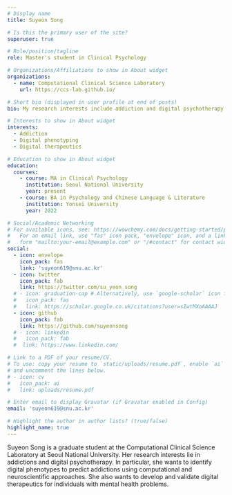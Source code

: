 ```yaml
---
# Display name
title: Suyeon Song

# Is this the primary user of the site?
superuser: true

# Role/position/tagline
role: Master's student in Clinical Psychology

# Organizations/Affiliations to show in About widget
organizations:
  - name: Computational Clinical Science Laboratory
    url: https://ccs-lab.github.io/

# Short bio (displayed in user profile at end of posts)
bio: My research interests include addiction and digital psychotherapy.

# Interests to show in About widget
interests:
  - Addiction
  - Digital phenotyping
  - Digital therapeutics

# Education to show in About widget
education:
  courses:
    - course: MA in Clinical Psychology
      institution: Seoul National University
      year: present
    - course: BA in Psychology and Chinese Language & Literature
      institution: Yonsei University
      year: 2022

# Social/Academic Networking
# For available icons, see: https://wowchemy.com/docs/getting-started/page-builder/#icons
#   For an email link, use "fas" icon pack, "envelope" icon, and a link in the
#   form "mailto:your-email@example.com" or "/#contact" for contact widget.
social:
  - icon: envelope
    icon_pack: fas
    link: 'suyeon619@snu.ac.kr'
  - icon: twitter
    icon_pack: fab
    link: https://twitter.com/su_yeon_song
  # - icon: graduation-cap # Alternatively, use `google-scholar` icon from `ai` icon pack
  #   icon_pack: fas
  #   link: https://scholar.google.co.uk/citations?user=sIwtMXoAAAAJ
  - icon: github
    icon_pack: fab
    link: https://github.com/suyeonsong
  # - icon: linkedin
  #   icon_pack: fab
  #  link: https://www.linkedin.com/

# Link to a PDF of your resume/CV.
# To use: copy your resume to `static/uploads/resume.pdf`, enable `ai` icons in `params.toml`,
# and uncomment the lines below.
# - icon: cv
#   icon_pack: ai
#   link: uploads/resume.pdf

# Enter email to display Gravatar (if Gravatar enabled in Config)
email: 'suyeon619@snu.ac.kr'

# Highlight the author in author lists? (true/false)
highlight_name: true
---
```


Suyeon Song is a graduate student at the Computational Clinical Science Laboratory at Seoul National University. Her research interests lie in addictions and digital psychotherapy. In particular, she wants to identify digital phenotypes to predict addictions using computational and neuroscientific approaches. She also wants to develop and validate digital therapeutics for individuals with mental health problems.
